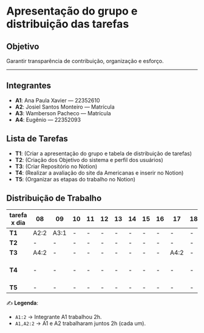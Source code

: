 # Apresentação do grupo e distribuição das tarefas

## Objetivo
Garantir transparência de contribuição, organização e esforço.

---

## Integrantes
- **A1**: Ana Paula Xavier — 22352610
- **A2**: Josiel Santos Monteiro — Matrícula
- **A3**: Wamberson Pacheco — Matrícula
- **A4**: Eugênio — 22352093



## Lista de Tarefas
- **T1**: (Criar a apresentação do grupo e tabela de distribuição de tarefas)
- **T2**: (Criação dos Objetivo do sistema e perfil dos usuários)
- **T3**: (Criar Repositório no Notion)
- **T4**: (Realizar a avaliação do site da Americanas e inserir no Notion)
- **T5**: (Organizar as etapas do trabalho no Notion)


## Distribuição de Trabalho

| tarefa x dia | 08 | 09 | 10 | 11 | 12 | 13 | 14 | 15 | 16 | 17 | 18 | 19 | 20 | 21 | 22 | 23 | 24 | 25 | 26 | 27 | 28 | 29 |
|--------------|----|----|----|----|----|----|----|----|----|----|----|----|----|----|----|----|----|----|----|----|----|----|
| **T1**       | A2:2 | A3:1 | - | - | - | - | - | - | - | - | - | - | - | - | A1,A3:2 | - | - | - | - | - | - | - |
| **T2**       |  - |  - | -  | - | - | - | - | - | - | - | - | - | - | - | - | - | - | - | - | - | A3:3 | - |
| **T3**       | A4:2 | - | - | - | - | - | - | - | - | A4:2 | - | - | - | - | - | - | - | - | - | - | - | - |
| **T4**       | - | - | - | - | - | - | - | - | - | - | - | - | - | - | A1:2, A3:2 | A1:2, A3:2, A2:4 | A3:2 | - | - | - | - | - |
| **T5**       | - | - | - | - | - | - | - | - | - | - | - | - | - | - | - | A4,A3:4 | - | - | - | A4,A3:2 | A4:1 | - |
 

✍️ **Legenda**:  
- `A1:2` → Integrante A1 trabalhou 2h.  
- `A1,A2:2` → A1 e A2 trabalharam juntos 2h (cada um).  


